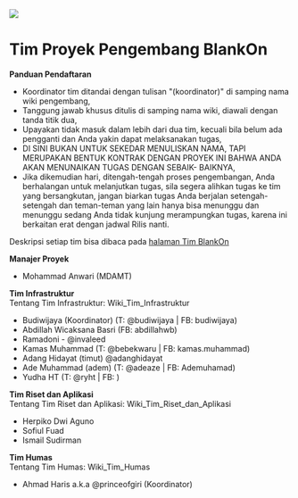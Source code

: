 <img src="https://badgen.net/badge/wiki/kadaluarsa/red?icon=github">

# Tim Proyek Pengembang BlankOn

**Panduan Pendaftaran**
* Koordinator tim ditandai dengan tulisan "(koordinator)" di samping nama wiki pengembang,
* Tanggung jawab khusus ditulis di samping nama wiki, diawali dengan tanda titik dua,
* Upayakan tidak masuk dalam lebih dari dua tim, kecuali bila belum ada pengganti dan Anda yakin dapat melaksanakan tugas,
* DI SINI BUKAN UNTUK SEKEDAR MENULISKAN NAMA, TAPI MERUPAKAN BENTUK KONTRAK DENGAN PROYEK INI BAHWA ANDA AKAN MENUNAIKAN TUGAS DENGAN SEBAIK-
  BAIKNYA,
* Jika dikemudian hari, ditengah-tengah proses pengembangan, Anda berhalangan untuk melanjutkan tugas, sila segera alihkan tugas ke tim
  yang bersangkutan, jangan biarkan tugas Anda berjalan setengah-setengah dan teman-teman yang lain hanya bisa menunggu dan menunggu sedang Anda
  tidak kunjung merampungkan tugas, karena ini berkaitan erat dengan jadwal Rilis nanti.

Deskripsi setiap tim bisa dibaca pada [halaman Tim BlankOn](/TimBlankOn.md)

**Manajer Proyek**  
* Mohammad Anwari (MDAMT)

**Tim Infrastruktur**  
Tentang Tim Infrastruktur: Wiki_Tim_Infrastruktur
* Budiwijaya (Koordinator) (T: @budiwijaya | FB: budiwijaya)
* Abdillah Wicaksana Basri (FB: abdillahwb)
* Ramadoni - @invaleed
* Kamas Muhammad (T: @bebekwaru | FB: kamas.muhammad)
* Adang Hidayat (timut) @adanghidayat
* Ade Muhammad (adem) (T: @adeaze | FB: Ademuhamad)
* Yudha HT (T: @ryht | FB: )

**Tim Riset dan Aplikasi**  
Tentang Tim Riset dan Aplikasi: Wiki_Tim_Riset_dan_Aplikasi
* Herpiko Dwi Aguno
* Sofiul Fuad
* Ismail Sudirman

**Tim Humas**  
Tentang Tim Humas: Wiki_Tim_Humas
* Ahmad Haris a.k.a @princeofgiri (Koordinator)
